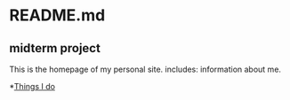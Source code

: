 # README.md
## midterm project
This is the homepage of my personal site.
includes:  information about me.


*[Things I do](./THINGS-I-DO.md)
